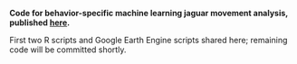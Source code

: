 **Code for behavior-specific machine learning jaguar movement analysis, published [here](https://doi.org/10.1016/j.biocon.2025.110978).**

First two R scripts and Google Earth Engine scripts shared here; remaining code will be committed shortly.